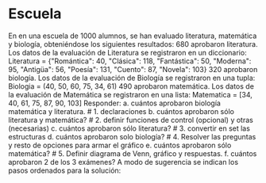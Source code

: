 # Escuela

 En en una escuela de 1000 alumnos, se han evaluado literatura, matemática y biología, obteniéndose los siguientes resultados: 680 aprobaron literatura. Los datos de la evaluación de Literatura se registraron en un diccionario: Literatura = {"Romántica": 40, "Clásica": 118, "Fantástica": 50, "Moderna": 95, "Antigüa": 56, "Poesía": 131, "Cuento": 87, "Novela": 103} 320 aprobaron biología. Los datos de la evaluación de Biología se registraron en una tupla: Biologia = (40, 50, 60, 75, 34, 61) 490 aprobaron matemática. Los datos de la evaluación de Matemática se registraron en una lista: Matematica = [34, 40, 61, 75, 87, 90, 103] Responder: a. cuántos aprobaron biología matemática y literatura. # 1. declaraciones b. cuántos aprobaron sólo literatura y matemática? # 2. definir funciones de control (opcional) y otras (necesarias) c. cuántos aprobaron sólo literatura? # 3. convertir en set las estructuras d. cuántos aprobaron solo biología? # 4. Resolver las preguntas y resto de opciones para armar el gráfico e. cuántos aprobaron sólo matemática? # 5. Definir diagrama de Venn, gráfico y respuestas. f. cuántos aprobaron 2 de los 3 exámenes? 
 A modo de sugerencia se indican los pasos ordenados para la solución: 
